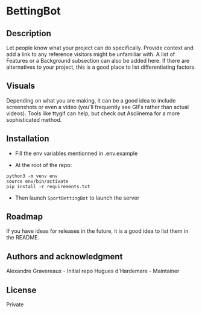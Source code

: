 # BettingBot

## Description
Let people know what your project can do specifically. Provide context and add a link to any reference visitors might be unfamiliar with. A list of Features or a Background subsection can also be added here. If there are alternatives to your project, this is a good place to list differentiating factors.

## Visuals
Depending on what you are making, it can be a good idea to include screenshots or even a video (you'll frequently see GIFs rather than actual videos). Tools like ttygif can help, but check out Asciinema for a more sophisticated method.

## Installation

- Fill the env variables mentionned in .env.example

- At the root of the repo:
```
python3 -m venv env
source env/bin/activate
pip install -r requirements.txt
```

- Then launch `SportBettingBot` to launch the server

## Roadmap
If you have ideas for releases in the future, it is a good idea to list them in the README.

## Authors and acknowledgment
Alexandre Gravereaux - Initial repo
Hugues d'Hardemare - Maintainer

## License
Private

